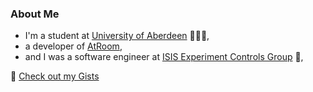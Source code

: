 ### About Me
- I'm a student at [University of Aberdeen](https://www.abdn.ac.uk/) 👨‍🎓🏴󠁧󠁢󠁳󠁣󠁴󠁿,
- a developer of [AtRoom](),
- and I was a software engineer at [ISIS Experiment Controls Group](https://www.isis.stfc.ac.uk/Pages/Experiment-Control.aspx#:~:text=The%20experiment%20controls%20group%20develop,and%20monitored%20on%20ISIS%20beamlines.&text=%E2%80%8B%E2%80%8BThe%20science%20being,recorded%20at%20the%20correct%20time.) 🔬,

🔎  [Check out my Gists](https://gist.github.com/zsoltkebel)

<!--
![Anurag's GitHub stats](https://github-readme-stats.vercel.app/api?username=zsoltkebel&show_icons=true&theme=react)
-->



<!--
**zsoltkebel/zsoltkebel** is a ✨ _special_ ✨ repository because its `README.md` (this file) appears on your GitHub profile.

Here are some ideas to get you started:

- 🔭 I’m currently working on ...
- 🌱 I’m currently learning ...
- 👯 I’m looking to collaborate on ...
- 🤔 I’m looking for help with ...
- 💬 Ask me about ...
- 📫 How to reach me: ...
- 😄 Pronouns: ...
- ⚡ Fun fact: ...
-->
